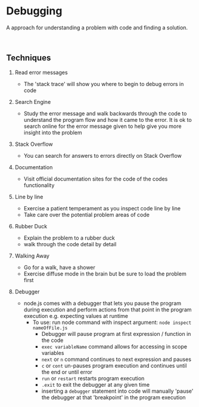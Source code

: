 # Debugging

A approach for understanding a problem with code and finding a solution.

<br>

## Techniques

1. Read error messages
   - The 'stack trace' will show you where to begin to debug errors in code  

2. Search Engine
   - Study the error message and walk backwards through the code to understand the program flow and how it came to the error. It is ok to search online for the error message given to help give you more insight into the problem    

3. Stack Overflow
   - You can search for answers to errors directly on Stack Overflow  

4. Documentation
   - Visit official documentation sites for the code of the codes functionality  

5. Line by line  
   - Exercise a patient temperament as you inspect code line by line
   - Take care over the potential problem areas of code

6. Rubber Duck
   - Explain the problem to a rubber duck
   - walk through the code detail by detail

7. Walking Away
   - Go for a walk, have a shower
   - Exercise diffuse mode in the brain but be sure to load the problem first

8. Debugger
   - node.js comes with a debugger that lets you pause the program during execution and perform actions from that point in the program execution e.g. expecting values at runtime
       - To use: run node command with inspect argument: `node inspect nameOfFile.js`
         - Debugger will pause program at first expression / function in the code
         - `exec variableName` command allows for accessing in scope variables 
         - `next` or `n` command continues to next expression and pauses
         - `c` or `cont` un-pauses program execution and continues until the end or until error
         - `run` or `restart` restarts program execution
         - `.exit` to exit the debugger at any given time
         - inserting a `debugger` statement into code will manually 'pause' the debugger at that 'breakpoint' in the program execution 
